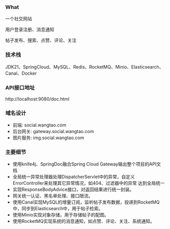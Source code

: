 ### What
一个社交网站

用户登录注册、消息通知

帖子发布、搜索、点赞、评论、关注

### 技术栈
JDK21、SpringCloud、MySQL、Redis、RocketMQ、Minio、Elasticsearch、Canal、Docker

### API接口地址
http://localhost:9080/doc.html

### 域名设计
* 前端: social.wangtao.com
* 后台网关: gateway.social.wangtao.com
* 图片服务: img.social.wangtao.com

### 主要细节
* 使用knife4j、SpringDoc融合Spring Cloud Gateway输出整个项目的API文档
* 全局统一异常处理器处理DispatcherServlet中的异常，自定义ErrorController来处理其它异常情况，如404、过滤器中的异常
  达到全局统一
* 实现ResponseBodyAdvice接口，对返回结果进行统一封装。
* 网关统一认证、黑名单处理、接口限流。
* 使用Canal实现MySQL的增量订阅，监听帖子发布数据，投递到RocketMQ中，同步到Elasticsearch中，用于帖子检索。
* 使用Minio实现对象存储，用于存储帖子的配图。
* 使用RocketMQ实现系统的消息通知，如点赞、评论、关注、系统通知。